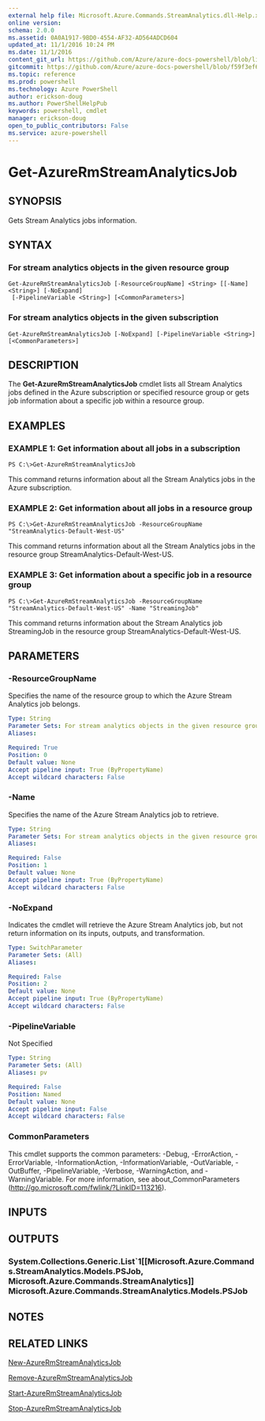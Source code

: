 ```yaml
---
external help file: Microsoft.Azure.Commands.StreamAnalytics.dll-Help.xml
online version: 
schema: 2.0.0
ms.assetid: 0A0A1917-9BD0-4554-AF32-AD564ADCD604
updated_at: 11/1/2016 10:24 PM
ms.date: 11/1/2016
content_git_url: https://github.com/Azure/azure-docs-powershell/blob/live/azureps-cmdlets-docs/ResourceManager/AzureRM.StreamAnalytics/v1.0.12/Get-AzureRmStreamAnalyticsJob.md
gitcommit: https://github.com/Azure/azure-docs-powershell/blob/f59f3ef60bc592383812213e69fd77ba950759ed/azureps-cmdlets-docs/ResourceManager/AzureRM.StreamAnalytics/v1.0.12/Get-AzureRmStreamAnalyticsJob.md
ms.topic: reference
ms.prod: powershell
ms.technology: Azure PowerShell
author: erickson-doug
ms.author: PowerShellHelpPub
keywords: powershell, cmdlet
manager: erickson-doug
open_to_public_contributors: False
ms.service: azure-powershell
---
```


# Get-AzureRmStreamAnalyticsJob

## SYNOPSIS
Gets Stream Analytics jobs information.

## SYNTAX

### For stream analytics objects in the given resource group
```
Get-AzureRmStreamAnalyticsJob [-ResourceGroupName] <String> [[-Name] <String>] [-NoExpand]
 [-PipelineVariable <String>] [<CommonParameters>]
```

### For stream analytics objects in the given subscription
```
Get-AzureRmStreamAnalyticsJob [-NoExpand] [-PipelineVariable <String>] [<CommonParameters>]
```

## DESCRIPTION
The **Get-AzureRmStreamAnalyticsJob** cmdlet lists all Stream Analytics jobs defined in the Azure subscription or specified resource group or gets job information about a specific job within a resource group.

## EXAMPLES

### EXAMPLE 1: Get information about all jobs in a subscription
```
PS C:\>Get-AzureRmStreamAnalyticsJob
```

This command returns information about all the Stream Analytics jobs in the Azure subscription.

### EXAMPLE 2: Get information about all jobs in a resource group
```
PS C:\>Get-AzureRmStreamAnalyticsJob -ResourceGroupName "StreamAnalytics-Default-West-US"
```

This command returns information about all the Stream Analytics jobs in the resource group StreamAnalytics-Default-West-US.

### EXAMPLE 3: Get information about a specific job in a resource group
```
PS C:\>Get-AzureRmStreamAnalyticsJob -ResourceGroupName "StreamAnalytics-Default-West-US" -Name "StreamingJob"
```

This command returns information about the Stream Analytics job StreamingJob in the resource group StreamAnalytics-Default-West-US.

## PARAMETERS

### -ResourceGroupName
Specifies the name of the resource group to which the Azure Stream Analytics job belongs.

```yaml
Type: String
Parameter Sets: For stream analytics objects in the given resource group
Aliases: 

Required: True
Position: 0
Default value: None
Accept pipeline input: True (ByPropertyName)
Accept wildcard characters: False
```

### -Name
Specifies the name of the Azure Stream Analytics job to retrieve.

```yaml
Type: String
Parameter Sets: For stream analytics objects in the given resource group
Aliases: 

Required: False
Position: 1
Default value: None
Accept pipeline input: True (ByPropertyName)
Accept wildcard characters: False
```

### -NoExpand
Indicates the cmdlet will retrieve the Azure Stream Analytics job, but not return information on its inputs, outputs, and transformation.

```yaml
Type: SwitchParameter
Parameter Sets: (All)
Aliases: 

Required: False
Position: 2
Default value: None
Accept pipeline input: True (ByPropertyName)
Accept wildcard characters: False
```

### -PipelineVariable
Not Specified

```yaml
Type: String
Parameter Sets: (All)
Aliases: pv

Required: False
Position: Named
Default value: None
Accept pipeline input: False
Accept wildcard characters: False
```

### CommonParameters
This cmdlet supports the common parameters: -Debug, -ErrorAction, -ErrorVariable, -InformationAction, -InformationVariable, -OutVariable, -OutBuffer, -PipelineVariable, -Verbose, -WarningAction, and -WarningVariable. For more information, see about_CommonParameters (http://go.microsoft.com/fwlink/?LinkID=113216).

## INPUTS

## OUTPUTS

### System.Collections.Generic.List`1[[Microsoft.Azure.Commands.StreamAnalytics.Models.PSJob, Microsoft.Azure.Commands.StreamAnalytics]]            Microsoft.Azure.Commands.StreamAnalytics.Models.PSJob

## NOTES

## RELATED LINKS

[New-AzureRmStreamAnalyticsJob](xref:ResourceManager/AzureRM.StreamAnalytics/v1.0.12/New-AzureRmStreamAnalyticsJob.md)

[Remove-AzureRmStreamAnalyticsJob](xref:ResourceManager/AzureRM.StreamAnalytics/v1.0.12/Remove-AzureRmStreamAnalyticsJob.md)

[Start-AzureRmStreamAnalyticsJob](xref:ResourceManager/AzureRM.StreamAnalytics/v1.0.12/Start-AzureRmStreamAnalyticsJob.md)

[Stop-AzureRmStreamAnalyticsJob](xref:ResourceManager/AzureRM.StreamAnalytics/v1.0.12/Stop-AzureRmStreamAnalyticsJob.md)


